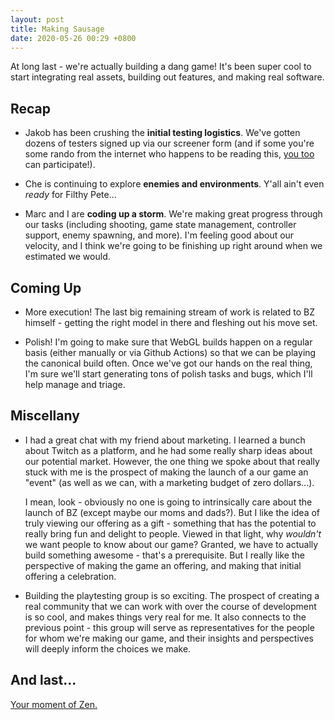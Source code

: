 ```yaml
---
layout: post
title: Making Sausage
date: 2020-05-26 00:29 +0800
---
```


At long last - we're actually building a dang game! It's been super cool to start integrating real assets, building out features, and making real software.

## Recap

- Jakob has been crushing the **initial testing logistics**. We've gotten dozens of testers signed up via our screener form (and if some you're some rando from the internet who happens to be reading this, [you too](https://docs.google.com/forms/d/e/1FAIpQLSed_Kld6eLxb_6Qokcgpl2Ap6vwUnd57ljoVj9UDU3JjKjgpw/viewform) can participate!).

- Che is continuing to explore **enemies and environments**. Y'all ain't even *ready* for Filthy Pete...

- Marc and I are **coding up a storm**. We're making great progress through our tasks (including shooting, game state management, controller support, enemy spawning, and more). I'm feeling good about our velocity, and I think we're going to be finishing up right around when we estimated we would.

## Coming Up

- More execution! The last big remaining stream of work is related to BZ himself - getting the right model in there and fleshing out his move set.

- Polish! I'm going to make sure that WebGL builds happen on a regular basis (either manually or via Github Actions) so that we can be playing the canonical build often. Once we've got our hands on the real thing, I'm sure we'll start generating tons of polish tasks and bugs, which I'll help manage and triage.

## Miscellany

- I had a great chat with my friend about marketing. I learned a bunch about Twitch as a platform, and he had some really sharp ideas about our potential market. However, the one thing we spoke about that really stuck with me is the prospect of making the launch of a our game an "event" (as well as we can, with a marketing budget of zero dollars...).

  I mean, look - obviously no one is going to intrinsically care about the launch of BZ (except maybe our moms and dads?). But I like the idea of truly viewing our offering as a gift - something that has the potential to really bring fun and delight to people. Viewed in that light, why *wouldn't* we want people to know about our game? Granted, we have to actually build something awesome - that's a prerequisite. But I really like the perspective of making the game an offering, and making that initial offering a celebration.

- Building the playtesting group is so exciting. The prospect of creating a real community that we can work with over the course of development is so cool, and makes things very real for me. It also connects to the previous point - this group will serve as representatives for the people for whom we're making our game, and their insights and perspectives will deeply inform the choices we make.

## And last...

[Your moment of Zen.](https://media.discordapp.net/attachments/710197978543161365/713613062841565214/CHGnj2xfcT1bMfDdysMRKLYibjtVXiNtXA4b9DlNAeg.png?width=782&height=1235)